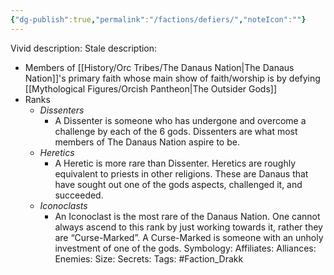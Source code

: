 ```yaml
---
{"dg-publish":true,"permalink":"/factions/defiers/","noteIcon":""}
---
```


Vivid description: 
Stale description: 
- Members of [[History/Orc Tribes/The Danaus Nation\|The Danaus Nation]]'s primary faith whose main show of faith/worship is by defying [[Mythological Figures/Orcish Pantheon\|The Outsider Gods]]
- Ranks
	- *Dissenters*
		- A Dissenter is someone who has undergone and overcome a challenge by each of the 6 gods. Dissenters are what most members of The Danaus Nation aspire to be.
	- *Heretics*
		- A Heretic is more rare than Dissenter. Heretics are roughly equivalent to priests in other religions. These are Danaus that have sought out one of the gods aspects, challenged it, and succeeded.
	- *Iconoclasts*
		- An Iconoclast is the most rare of the Danaus Nation. One cannot always ascend to this rank by just working towards it, rather they are “Curse-Marked”. A Curse-Marked is someone with an unholy investment of one of the gods.
Symbology: 
Affiliates: 
Alliances: 
Enemies: 
Size: 
Secrets: 
Tags: #Faction_Drakk 